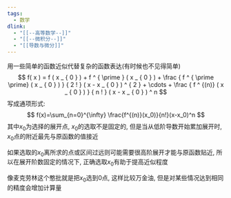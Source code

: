 ```yaml
---
tags:
  - 数学
dlink:
  - "[[--高等数学--]]"
  - "[[--微积分--]]"
  - "[[导数与微分]]"
---
```

用一些简单的函数近似代替复杂的函数表达(有时候也不见得简单)
$$
f( x ) = f ( x _ { 0 } ) + f ^ { \prime } ( x _ { 0 } ) + \frac { f ^ { \prime \prime} ( x _ { 0 } ) } { 2 ! } ( x - x _ { 0 } ) ^ { 2 } + \cdots + \frac { f ^ {(n)} ( x _ { 0 } ) } { n ! } ( x - x _ { 0 } ) ^ n
$$
写成通项形式: 
$$
f(x)=\sum_{n=0}^{\infty} \frac{f^{(n)}(x_0)}{n!}(x-x_0)^n
$$
其中$x_0$为选择的展开点, $x_0$的选取不是固定的, 但是当从低阶导数开始累加展开时, $x_0$点的附近最先与原函数的值接近

如果选取的$x_0$离所求的点或区间过远则可能需要很高阶展开才能与原函数贴近, 所以在展开阶数固定的情况下, 正确选取$x_0$有助于提高近似程度

像麦克劳林这个憨批就是把$x_0$选到0点, 这样比较万金油, 但是对某些情况达到相同的精度会增加计算量